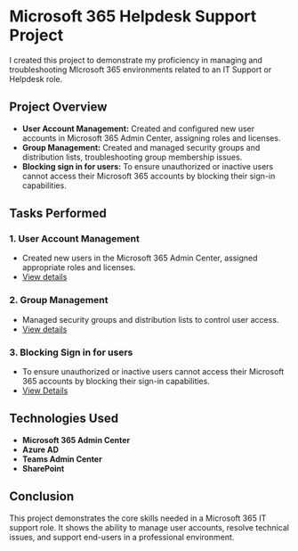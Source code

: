 # Microsoft 365 Helpdesk Support Project

I created this project to demonstrate my proficiency in managing and troubleshooting MIcrosoft 365 environments related to an IT Support or Helpdesk role.

## Project Overview

- **User Account Management:** Created and configured new user accounts in Microsoft 365 Admin Center, assigning roles and licenses.
- **Group Management:** Created and managed security groups and distribution lists, troubleshooting group membership issues.
- **Blocking sign in for users:** To ensure unauthorized or inactive users cannot access their Microsoft 365 accounts by blocking their sign-in capabilities.


## Tasks Performed

### 1. User Account Management
- Created new users in the Microsoft 365 Admin Center, assigned appropriate roles and licenses.
- [View details](https://github.com/Feshovski/M365-Helpdesk-Project/blob/main/1%20user-account-management/task_1_create_user_accounts.md)

### 2. Group Management
- Managed security groups and distribution lists to control user access.
- [View details](https://github.com/Feshovski/M365-Helpdesk-Project/blob/main/task_2_group_management/task_2_manage_microsoft_365_groups_and_teams.md)

### 3. Blocking Sign in for users
- To ensure unauthorized or inactive users cannot access their Microsoft 365 accounts by blocking their sign-in capabilities.
- [View Details](https://github.com/Feshovski/M365-Helpdesk-Project/blob/main/task_3_blocking_sign_in/task_3_blocking_sign-in_for_users.md)

## Technologies Used

- **Microsoft 365 Admin Center**
- **Azure AD**
- **Teams Admin Center**
- **SharePoint**

## Conclusion

This project demonstrates the core skills needed in a Microsoft 365 IT support role. It shows the ability to manage user accounts, resolve technical issues, and support end-users in a professional environment.
